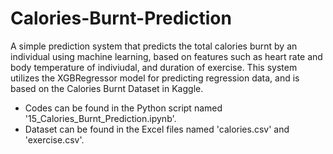 # Calories-Burnt-Prediction
A simple prediction system that predicts the total calories burnt by an individual using machine learning, based on features such as heart rate and body temperature of indiviudal, and duration of exercise. This system utilizes the XGBRegressor model for predicting regression data, and is based on the Calories Burnt Dataset in Kaggle. 
- Codes can be found in the Python script named '15_Calories_Burnt_Prediction.ipynb'. 
- Dataset can be found in the Excel files named 'calories.csv' and 'exercise.csv'.

